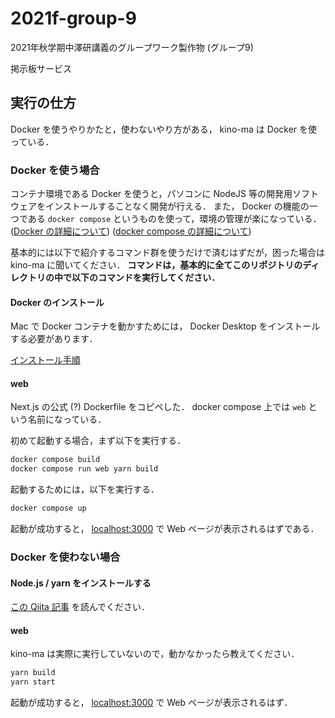 # 2021f-group-9
2021年秋学期中澤研講義のグループワーク製作物 (グループ9)

掲示板サービス

## 実行の仕方
Docker を使うやりかたと，使わないやり方がある， kino-ma は Docker を使っている．

### Docker を使う場合
コンテナ環境である Docker を使うと，パソコンに NodeJS 等の開発用ソフトウェアをインストールすることなく開発が行える．
また， Docker の機能の一つである `docker compose` というものを使って，環境の管理が楽になっている．
([Docker の詳細について](https://knowledge.sakura.ad.jp/13265/))
([docker compose の詳細について](https://knowledge.sakura.ad.jp/16862/))

基本的には以下で紹介するコマンド群を使うだけで済むはずだが，困った場合は kino-ma に聞いてください．
**コマンドは，基本的に全てこのリポジトリのディレクトリの中で以下のコマンドを実行してください．**

#### Docker のインストール
Mac で Docker コンテナを動かすためには， Docker Desktop をインストールする必要があります．

[インストール手順](https://sukkiri.jp/technologies/virtualizers/docker/docker-mac_install.html)

#### web
Next.js の公式 (?) Dockerfile をコピペした． docker compose 上では `web` という名前になっている．

初めて起動する場合，まず以下を実行する．

```sh
docker compose build
docker compose run web yarn build
```

起動するためには，以下を実行する．

```sh
docker compose up
```

起動が成功すると， [localhost:3000](http://localhost:3000) で Web ページが表示されるはずである．

### Docker を使わない場合

#### Node.js / yarn をインストールする
[この Qiita 記事](https://qiita.com/suisui654/items/1b89446e03991c7c2c3d) を読んでください．

#### web
kino-ma は実際に実行していないので，動かなかったら教えてください．

```sh
yarn build
yarn start
```

起動が成功すると， [localhost:3000](http://localhost:3000) で Web ページが表示されるはず．